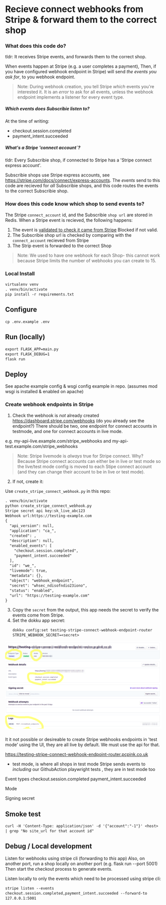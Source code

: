 # Recieve connect webhooks from Stripe & forward them to the correct shop

### What does this code do?

tldr: It receives Stripe events, and forwards them to the correct shop.

When events happen at Stripe (e.g. a user completes a payment),
Then, if you have configured webhook endpoint in Stripe) will send 
*the events you ask for*, to you webhook endpoint.

> Note: During webhook creation, you tell Stripe *which* events you're
  interested it. It is an *error* to ask for all events, unless the webhook
  endpoint implements a listener for every event type.

##### Which events does Subscribie listen to?
At the time of writing:

- checkout.session.completed
- payment_intent.succeeded

##### What's a Stripe 'connect account`?
tldr: Every Subscribie shop, if connected to Stripe has a 'Stripe connect express account'.

Subscribie shops use Stripe express accounts, see https://stripe.com/docs/connect/express-accounts.
The *events* send to this code are recieved for *all* Subscribie shops, and this code routes the events to
the correct Subscribie shop.

### How does this code know which shop to send events to?

The Stripe `connect_account` id, and the Subscribie `shop url` are stored in Redis. 
When a Stripe event is recieved, the following happens:

1. The event is [validated to check it came from Stripe](https://stripe.com/docs/webhooks/signatures)
   Blocked if not valid.
2. The Subscribie shop url is checked by comparing with the `connect_account` recieved from Stripe
3. The Strip event is forwarded to the correct Shop

> Note: We used to have one webhook for each Shop- this cannot work because Stripe limits the number of
  webhooks you can create to 15.


### Local Install

```
virtualenv venv
. venv/bin/activate
pip install -r requirements.txt
``` 

## Configure

```
cp .env.example .env
```
## Run (locally)

```
export FLASK_APP=main.py
export FLASK_DEBUG=1
flask run
```

## Deploy

See apache example config & wsgi config example in repo. (assumes mod wsgi is installed & enabled on apache)

### Create webhook endpoints in Stripe

1. Check the webhook is *not* already created https://dashboard.stripe.com/webhooks (do you already see the endpoint?)
   There should be two, one endpoint for connect accounts in testmode, and one for connect accounts in live mode.

e.g. my-api-live.example.com/stripe_webhooks and my-api-test.example.com/stripe_webhooks

> Note: Stripe livemode is *always* true for Stripe connect. Why?
  Because Stripe connect accounts can either be in live or test mode so
  the live/test mode config is moved to each Stipe connect account (and
  they can change their account to be in live or test mode).


2. If not, create it:

  Use `create_stripe_connect_webhook.py` in this repo:

  ```
  . venv/bin/activate
  python create_stripe_connect_webhook.py
  Stripe secret api key:sk_live_abc123
  Webhook url:https://testing-example.com
  {
    "api_version": null,
    "application": "ca_",
    "created": ,
    "description": null,
    "enabled_events": [
      "checkout.session.completed",
      "payment_intent.succeeded"
    ],
    "id": "we_",
    "livemode": true,
    "metadata": {},
    "object": "webhook_endpoint",
    "secret": "whsec_ndisofndio23iono",
    "status": "enabled",
    "url": "https://testing-example.com"
  }

  ```
3. Copy the `secret` from the output, this app needs the secret to verify the events come from Stripe.
4. Set the dokku app secret:
   ```
   dokku config:set testing-stripe-connect-webhook-endpoint-router STRIPE_WEBHOOK_SECRET=<secret>
   ```
  <img src="./stripe-webhook-created-testing.png" />

### 

It it not possible or desireable to create Stripe webhooks endpoints in 'test mode' using the UI, they are all live by default. We must use the api for that.

https://testing-stripe-connect-webhook-endpoint-router.pcpink.co.uk


- test mode, is where all shops in test mode Stripe sends events to *including* our GithubAction playwright tests , they are in test mode too



Event types
checkout.session.completed
payment_intent.succeeded

Mode


Signing secret



## Smoke test

```
curl -H 'Content-Type: application/json' -d '{"account":"-1"}' <host> | grep "No site_url for that account id"
```

## Debug / Local development

Listen for webhooks using stripe cli (forwarding to *this* app)
Also, on another port, run a shop locally on another port (e.g. flask run --port 5001)
Then start the checkout process to generate events.

Listen locally to only the events which need to be processed using stripe cli:
```
stripe listen --events checkout.session.completed,payment_intent.succeeded --forward-to 127.0.0.1:5001
```
